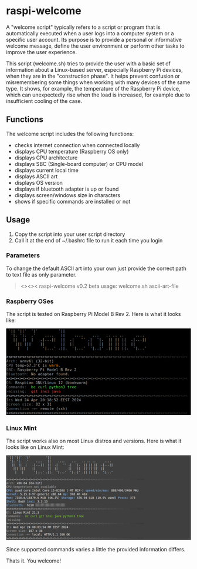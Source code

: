 # raspi-welcome

A "welcome script" typically refers to a script or program that is automatically executed when a user logs into a computer system or a specific user account. Its purpose is to provide a personal or informative welcome message, define the user environment or perform other tasks to improve the user experience.

This script (welcome.sh) tries to provide the user with a basic set of information about a Linux-based server, especially Raspberry Pi devices, when they are in the "construction phase". It helps prevent confusion or misremembering some things when working with many devices of the same type. It shows, for example, the temperature of the Raspberry Pi device, which can unexpectedly rise when the load is increased, for example due to insufficient cooling of the case.

## Functions

The welcome script includes the following functions:
- checks internet connection when connected locally
- displays CPU temperature (Raspberry OS only)
- displays CPU architecture
- displays SBC (Single-board computer) or CPU model
- displays current local time
- displays ASCII art
- displays OS version
- displays if bluetooth adapter is up or found
- displays screen/windows size in characters
- shows if specific commands are installed or not

## Usage

1) Copy the script into your user script directory
2) Call it at the end of ~/.bashrc file to run it each time you login

### Parameters

To change the default ASCII art into your own just provide the correct path to text file as only parameter.

><><>< raspi-welcome v0.2 beta
usage: welcome.sh ascii-art-file

### Raspberry OSes

The script is tested on Raspberry Pi Model B Rev 2. Here is what it looks like:

![Welcome RPi](snapshots/welcome-rpi.png?raw=true "Running welcome.sh on Raspberry Pi")

### Linux Mint

The script works also on most Linux distros and versions. Here is what it looks like on Linux Mint:

![Welcome Mint](snapshots/welcome-mint.png?raw=true "Running welcome.sh on Linux Mint 21.3")

Since supported commands varies a little the provided information differs.

Thats it. You welcome!
